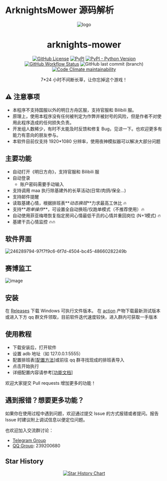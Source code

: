 # ArknightsMower 源码解析

<div align="center">

![logo](https://github.com/ArkMowers/arknights-mower/raw/main/logo.png)

# arknights-mower

[![GitHub License](https://img.shields.io/github/license/ArkMowers/arknights-mower?style=flat-square)](https://github.com/ArkMowers/arknights-mower/blob/master/LICENSE)
[![PyPI](https://img.shields.io/pypi/v/arknights-mower?style=flat-square)](https://pypi.org/project/arknights-mower/)
[![PyPI - Python Version](https://img.shields.io/pypi/pyversions/arknights-mower?style=flat-square)](https://pypi.org/project/arknights-mower/)
[![GitHub Workflow Status](https://img.shields.io/github/workflow/status/ArkMowers/arknights-mower/Upload%20PyPI?style=flat-square)](https://github.com/ArkMowers/arknights-mower/actions/workflows/python-publish.yml)
![GitHub last commit (branch)](https://img.shields.io/github/last-commit/ArkMowers/arknights-mower/main?style=flat-square)
[![Code Climate maintainability](https://img.shields.io/codeclimate/maintainability/ArkMowers/arknights-mower?style=flat-square)](https://codeclimate.com/github/ArkMowers/arknights-mower)

7\*24 小时不间断长草，让你忘掉这个游戏！

</div>

## ⚠ 注意事项

- 本程序不支持国服以外的明日方舟区服，支持官服和 Bilibili 服。
- 原理上，使用本程序没有任何被判定为作弊并被封号的风险，但是作者不对使用此程序造成的任何损失负责。
- 开发组人数稀少，有时不太能及时反馈和修复 Bug，见谅一下。也欢迎更多有能力有意向的朋友参与。
- 本软件目前仅支持 1920\*1080 分辨率，使用夜神模拟器可以解决大部分问题

## 主要功能

- 自动打开《明日方舟》，支持官服和 Bilibili 服
- 自动登录
  - 账户密码需要手动输入
- 支持调用 maa 执行除基建外的长草活动(日常/肉鸽/保全...)
- 支持邮件提醒
- 读取基建心情，根据排班表**_动态换班_**力求最高工休比 :fire:
- 支持**_跑单操作_**，可设置全自动换班/仅跑单模式（不推荐使用）:fire:
- 自动使用菲亚梅塔恢复指定房间心情最低干员的心情并重回岗位 (N+1模式) :fire:
- 基建干员心情监控 :fire::fire:

## 软件界面
![246289794-97f7f9c6-6f7d-4504-bc45-48660282249b](https://github.com/ArkMowers/arknights-mower/assets/33809511/a6dd6f47-39df-41c4-b384-38c9efeefd6a)

## 赛博监工
![image](https://github.com/ArkMowers/arknights-mower/assets/33809511/61ad7eb4-bb93-4259-af4a-a28ea9b1f66c)

## 安装

在 [Releases](https://github.com/ArkMowers/arknights-mower/releases) 下载 Windows 可执行文件版本。
在 [action](https://github.com/ArkMowers/arknights-mower/actions/workflows/pyinstaller-win-shawn.yml) 产物下载最新测试版本
或进入下方 qq 群文件领取，目前软件迭代速度较快，进入群内可获取一手版本

## 使用教程

- 下载安装后，打开软件
- 设置 adb 地址（如 127.0.0.1:5555）
- 配置排班表[[配置方法](https://www.bilibili.com/video/BV1KT411s7Ar)]或前往 qq 群寻找现成的排班表导入
- 点击开始执行
- 详细配置内容请参考[[功能文档](https://arkmowers.github.io/arknights-mower/)]

欢迎大家提交 Pull requests 增加更多的功能！

## 遇到报错？想要更多功能？

如果你在使用过程中遇到问题，欢迎通过提交 Issue 的方式报错或者提问。报告 Issue 时建议附上调试信息以便定位问题。

也欢迎加入交流群讨论：

- [Telegram Group](https://t.me/ark_mover)
- [QQ Group](https://jq.qq.com/?_wv=1027&k=4gWboTVI): 239200680

## Star History

<div align="center">

[![Star History Chart](https://api.star-history.com/svg?repos=ArkMowers/arknights-mower&type=Date)](https://star-history.com/#ArkMowers/arknights-mower&Date)

</div>
